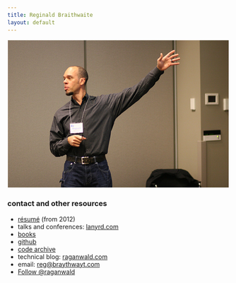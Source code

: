 ```yaml
---
title: Reginald Braithwaite
layout: default
---
```


[![copyright (c) 2008 photojunkie](/assets/images/reg_at_meshu.png)](http://www.flickr.com/photos/photojunkie/2510690700)

### contact and other resources

* [résumé](/assets/reginald/RegBraithwaite20120423.pdf) (from 2012)
* talks and conferences: [lanyrd.com](http://lanyrd.com/profile/raganwald/)
* [books](http://leanpub.com/u/raganwald)
* [github](http://github.com/raganwald)
* [code archive](http://github.com/raganwald-deprecated)
* technical blog: [raganwald.com](http://raganwald.com)
* email: [reg@braythwayt.com](mailto:reg@braythwayt.com)
* <a href="https://twitter.com/raganwald" class="twitter-follow-button" data-show-count="false">Follow @raganwald</a>
<script>!function(d,s,id){var js,fjs=d.getElementsByTagName(s)[0];if(!d.getElementById(id)){js=d.createElement(s);js.id=id;js.src="//platform.twitter.com/widgets.js";fjs.parentNode.insertBefore(js,fjs);}}(document,"script","twitter-wjs");</script>

